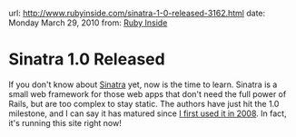 url: http://www.rubyinside.com/sinatra-1-0-released-3162.html
date: Monday March 29, 2010
from: [Ruby Inside](http://www.rubyinside.com)

# Sinatra 1.0 Released

If you don't know about [Sinatra](http://www.sinatrarb.com) yet, now is the time to learn. Sinatra is a small web framework for those web apps that don't need the full power of Rails, but are too complex to stay static. The authors have just hit the 1.0 milestone, and I can say it has matured since [I first used it in 2008](http://vimeo.com/2374819). In fact, it's running this site right now!

